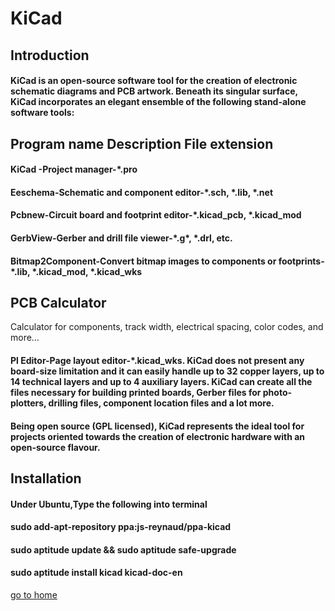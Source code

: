 #  KiCad

## Introduction 

#### KiCad is an open-source software tool for the creation of electronic schematic diagrams and PCB artwork. Beneath its singular surface, KiCad incorporates an elegant ensemble of the following stand-alone software tools:
  
## Program name Description 	File extension

#### KiCad -Project manager-*.pro

#### Eeschema-Schematic and component editor-*.sch, *.lib, *.net

#### Pcbnew-Circuit board and footprint editor-*.kicad_pcb, *.kicad_mod

#### GerbView-Gerber and drill file viewer-\*.g\*, *.drl, etc.
#### Bitmap2Component-Convert bitmap images to components or footprints-*.lib, *.kicad_mod, *.kicad_wks

## PCB Calculator
	

Calculator for components, track width, electrical spacing, color codes, and more…​
	
#### Pl Editor-Page layout editor-*.kicad_wks. KiCad does not present any board-size limitation and it can easily handle up to 32 copper layers, up to 14 technical layers and up to 4 auxiliary layers. KiCad can create all the files necessary for building printed boards, Gerber files for photo-plotters, drilling files, component location files and a lot more.

#### Being open source (GPL licensed), KiCad represents the ideal tool for projects oriented towards the creation of electronic hardware with an open-source flavour.

## Installation 

#### Under Ubuntu,Type the following into terminal

#### sudo add-apt-repository ppa:js-reynaud/ppa-kicad
#### sudo aptitude update && sudo aptitude safe-upgrade
#### sudo aptitude install kicad kicad-doc-en











[go to home](/readme.md)